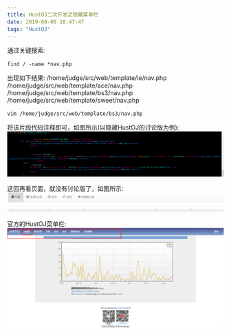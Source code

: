 ```yaml
---
title: HustOJ二次开发之隐藏菜单栏
date: 2019-08-08 18:47:47
tags: "HustOJ"
---
```


通过关键搜索:
```
find / -name *nav.php

```
出现如下结果:
/home/judge/src/web/template/ie/nav.php
/home/judge/src/web/template/ace/nav.php
/home/judge/src/web/template/bs3/nav.php
/home/judge/src/web/template/sweet/nav.php

```
vim /home/judge/src/web/template/bs3/nav.php

```
<!--more-->
将该片段代码注释即可，如图所示(以隐藏HustOJ的讨论版为例):
![图一](HustOJ二次开发之隐藏菜单栏/01.png)

这回再看页面，就没有讨论版了，如图所示:
![图二](HustOJ二次开发之隐藏菜单栏/02.png)

官方的HustOJ菜单栏:
![图二](HustOJ二次开发之隐藏菜单栏/03.png)